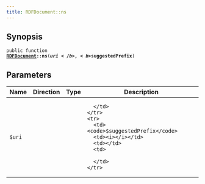 ```yaml
---
title: RDFDocument::ns
---
```


## Synopsis

<code>public function <b><a href="RDFDocument">RDFDocument</a>::ns</b>(<b>$uri</b>, <b>$suggestedPrefix</b>)</code>

## Parameters

<table>
  <thead>
    <tr>
      <th>Name</th>
      <th>Direction</th>
      <th>Type</th>
      <th>Description</th>
    </tr>
  </thead>
  <tbody>
    <tr>
      <td><code>$uri</code>
      <td><i></i></td>
      <td></td>
      <td>

      </td>
    </tr>
    <tr>
      <td><code>$suggestedPrefix</code>
      <td><i></i></td>
      <td></td>
      <td>

      </td>
    </tr>
  </tbody>
</table>

